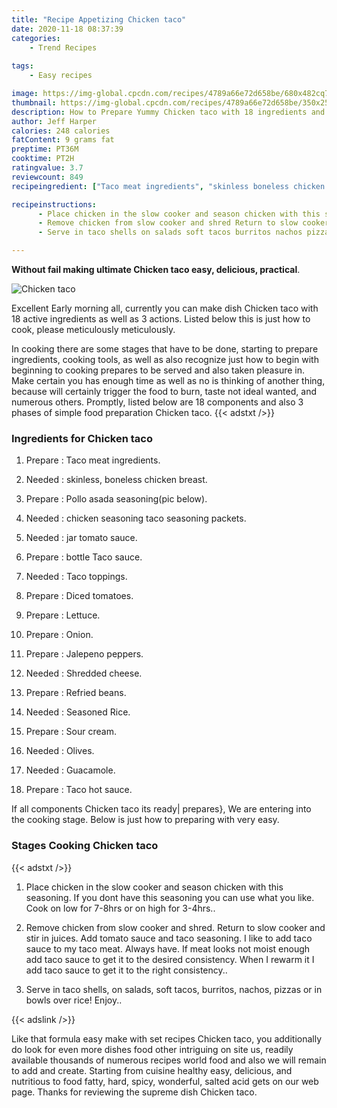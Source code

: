 ```yaml
---
title: "Recipe Appetizing Chicken taco"
date: 2020-11-18 08:37:39
categories:
    - Trend Recipes
    
tags:
    - Easy recipes

image: https://img-global.cpcdn.com/recipes/4789a66e72d658be/680x482cq70/chicken-taco-recipe-main-photo.jpg
thumbnail: https://img-global.cpcdn.com/recipes/4789a66e72d658be/350x250cq70/chicken-taco-recipe-main-photo.jpg
description: How to Prepare Yummy Chicken taco with 18 ingredients and 3 stages of easy cooking.
author: Jeff Harper
calories: 248 calories
fatContent: 9 grams fat
preptime: PT36M
cooktime: PT2H
ratingvalue: 3.7
reviewcount: 849
recipeingredient: ["Taco meat ingredients", "skinless boneless chicken breast", "Pollo asada seasoningpic below", "chicken seasoning taco seasoning packets", "jar tomato sauce", "bottle Taco sauce", "Taco toppings", "Diced tomatoes", "Lettuce", "Onion", "Jalepeno peppers", "Shredded cheese", "Refried beans", "Seasoned Rice", "Sour cream", "Olives", "Guacamole", "Taco hot sauce"]

recipeinstructions: 
      - Place chicken in the slow cooker and season chicken with this seasoning If you dont have this seasoning you can use what you like Cook on low for 78hrs or on high for 34hrs 
      - Remove chicken from slow cooker and shred Return to slow cooker and stir in juices Add tomato sauce and taco seasoning I like to add taco sauce to my taco meat Always have If meat looks not moist enough add taco sauce to get it to the desired consistency When I rewarm it I add taco sauce to get it to the right consistency 
      - Serve in taco shells on salads soft tacos burritos nachos pizzas or in bowls over rice Enjoy

---
```




**Without fail making ultimate Chicken taco easy, delicious, practical**. 


![Chicken taco](https://img-global.cpcdn.com/recipes/4789a66e72d658be/680x482cq70/chicken-taco-recipe-main-photo.jpg "Chicken taco")




Excellent Early morning all, currently you can make dish Chicken taco with 18 active ingredients as well as 3 actions. Listed below this is just how to cook, please meticulously meticulously.

In cooking there are some stages that have to be done, starting to prepare ingredients, cooking tools, as well as also recognize just how to begin with beginning to cooking prepares to be served and also taken pleasure in. Make certain you has enough time as well as no is thinking of another thing, because will certainly trigger the food to burn, taste not ideal wanted, and numerous others. Promptly, listed below are 18 components and also 3 phases of simple food preparation Chicken taco.
{{< adstxt />}}

### Ingredients for Chicken taco


1. Prepare  : Taco meat ingredients.

1. Needed  : skinless, boneless chicken breast.

1. Prepare  : Pollo asada seasoning(pic below).

1. Needed  : chicken seasoning taco seasoning packets.

1. Needed  : jar tomato sauce.

1. Prepare  : bottle Taco sauce.

1. Needed  : Taco toppings.

1. Prepare  : Diced tomatoes.

1. Prepare  : Lettuce.

1. Prepare  : Onion.

1. Prepare  : Jalepeno peppers.

1. Needed  : Shredded cheese.

1. Prepare  : Refried beans.

1. Needed  : Seasoned Rice.

1. Prepare  : Sour cream.

1. Needed  : Olives.

1. Needed  : Guacamole.

1. Prepare  : Taco hot sauce.



If all components Chicken taco its ready| prepares}, We are entering into the cooking stage. Below is just how to preparing with very easy.

### Stages Cooking Chicken taco

{{< adstxt />}}


1. Place chicken in the slow cooker and season chicken with this seasoning. If you dont have this seasoning you can use what you like. Cook on low for 7-8hrs or on high for 3-4hrs..



1. Remove chicken from slow cooker and shred. Return to slow cooker and stir in juices. Add tomato sauce and taco seasoning. I like to add taco sauce to my taco meat. Always have. If meat looks not moist enough add taco sauce to get it to the desired consistency. When I rewarm it I add taco sauce to get it to the right consistency..



1. Serve in taco shells, on salads, soft tacos, burritos, nachos, pizzas or in bowls over rice! Enjoy..





{{< adslink />}}

Like that formula easy make with set recipes Chicken taco, you additionally do look for even more dishes food other intriguing on site us, readily available thousands of numerous recipes world food and also we will remain to add and create. Starting from cuisine healthy easy, delicious, and nutritious to food fatty, hard, spicy, wonderful, salted acid gets on our web page. Thanks for reviewing the supreme dish Chicken taco.
